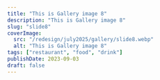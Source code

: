 ```yaml
---
title: "This is Gallery image 8"
description: "This is Gallery image 8"
slug: "slide8"
coverImage:
  src: "/redesign/july2025/gallery/slide8.webp"
  alt: "This is Gallery image 8"
tags: ["restaurant", "food", "drink"]
publishDate: 2023-09-03
draft: false
---
```

